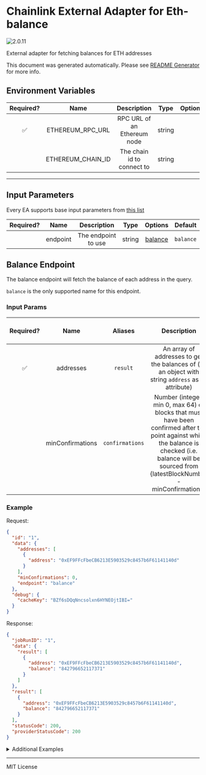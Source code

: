 # Chainlink External Adapter for Eth-balance

![2.0.11](https://img.shields.io/github/package-json/v/smartcontractkit/external-adapters-js?filename=packages/sources/eth-balance/package.json)

External adapter for fetching balances for ETH addresses

This document was generated automatically. Please see [README Generator](../../scripts#readme-generator) for more info.

## Environment Variables

| Required? |       Name        |         Description         |  Type  | Options | Default |
| :-------: | :---------------: | :-------------------------: | :----: | :-----: | :-----: |
|    ✅     | ETHEREUM_RPC_URL  | RPC URL of an Ethereum node | string |         |         |
|           | ETHEREUM_CHAIN_ID | The chain id to connect to  | string |         |   `1`   |

---

## Input Parameters

Every EA supports base input parameters from [this list](../../core/bootstrap#base-input-parameters)

| Required? |   Name   |     Description     |  Type  |           Options            |  Default  |
| :-------: | :------: | :-----------------: | :----: | :--------------------------: | :-------: |
|           | endpoint | The endpoint to use | string | [balance](#balance-endpoint) | `balance` |

## Balance Endpoint

The balance endpoint will fetch the balance of each address in the query.

`balance` is the only supported name for this endpoint.

### Input Params

| Required? |       Name       |     Aliases     |                                                                                              Description                                                                                               |  Type  | Options | Default | Depends On | Not Valid With |
| :-------: | :--------------: | :-------------: | :----------------------------------------------------------------------------------------------------------------------------------------------------------------------------------------------------: | :----: | :-----: | :-----: | :--------: | :------------: |
|    ✅     |    addresses     |    `result`     |                                                   An array of addresses to get the balances of (as an object with string `address` as an attribute)                                                    | array  |         |         |            |                |
|           | minConfirmations | `confirmations` | Number (integer, min 0, max 64) of blocks that must have been confirmed after the point against which the balance is checked (i.e. balance will be sourced from {latestBlockNumber - minConfirmations} | number |         |         |            |                |

### Example

Request:

```json
{
  "id": "1",
  "data": {
    "addresses": [
      {
        "address": "0xEF9FFcFbeCB6213E5903529c8457b6F61141140d"
      }
    ],
    "minConfirmations": 0,
    "endpoint": "balance"
  },
  "debug": {
    "cacheKey": "BZf6sDQqNncsolxn6HYNEOjtIBI="
  }
}
```

Response:

```json
{
  "jobRunID": "1",
  "data": {
    "result": [
      {
        "address": "0xEF9FFcFbeCB6213E5903529c8457b6F61141140d",
        "balance": "842796652117371"
      }
    ]
  },
  "result": [
    {
      "address": "0xEF9FFcFbeCB6213E5903529c8457b6F61141140d",
      "balance": "842796652117371"
    }
  ],
  "statusCode": 200,
  "providerStatusCode": 200
}
```

<details>
<summary>Additional Examples</summary>

Request:

```json
{
  "id": "1",
  "data": {
    "addresses": [
      {
        "address": "0xEF9FFcFbeCB6213E5903529c8457b6F61141140d"
      },
      {
        "address": "0x6a1544F72A2A275715e8d5924e6D8A017F0e41ed"
      }
    ],
    "minConfirmations": 0,
    "endpoint": "balance"
  },
  "debug": {
    "cacheKey": "4/IH2wCsKWE3t/W0N/+01/qy/uw="
  }
}
```

Response:

```json
{
  "jobRunID": "1",
  "data": {
    "result": [
      {
        "address": "0xEF9FFcFbeCB6213E5903529c8457b6F61141140d",
        "balance": "842796652117371"
      },
      {
        "address": "0x6a1544F72A2A275715e8d5924e6D8A017F0e41ed",
        "balance": "1604497408893139674"
      }
    ]
  },
  "result": [
    {
      "address": "0xEF9FFcFbeCB6213E5903529c8457b6F61141140d",
      "balance": "842796652117371"
    },
    {
      "address": "0x6a1544F72A2A275715e8d5924e6D8A017F0e41ed",
      "balance": "1604497408893139674"
    }
  ],
  "statusCode": 200,
  "providerStatusCode": 200
}
```

Request:

```json
{
  "id": "1",
  "data": {
    "addresses": [
      {
        "address": "0x6a1544F72A2A275715e8d5924e6D8A017F0e41ed"
      }
    ],
    "minConfirmations": 20,
    "endpoint": "balance"
  },
  "debug": {
    "cacheKey": "j4E0Rj65/LUMA0SuUweFMQj+iMI="
  }
}
```

Response:

```json
{
  "jobRunID": "1",
  "data": {
    "result": [
      {
        "address": "0x6a1544F72A2A275715e8d5924e6D8A017F0e41ed",
        "balance": "15671674977708000"
      }
    ]
  },
  "result": [
    {
      "address": "0x6a1544F72A2A275715e8d5924e6D8A017F0e41ed",
      "balance": "15671674977708000"
    }
  ],
  "statusCode": 200,
  "providerStatusCode": 200
}
```

</details>

---

MIT License
